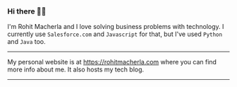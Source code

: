 ### Hi there 👋🏽

I'm Rohit Macherla and I love solving business problems with technology. I currently use `Salesforce.com` and `Javascript` for that, but I've used `Python` and `Java` too.

---

My personal website is at https://rohitmacherla.com where you can find more info about me. It also hosts my tech blog.

---
